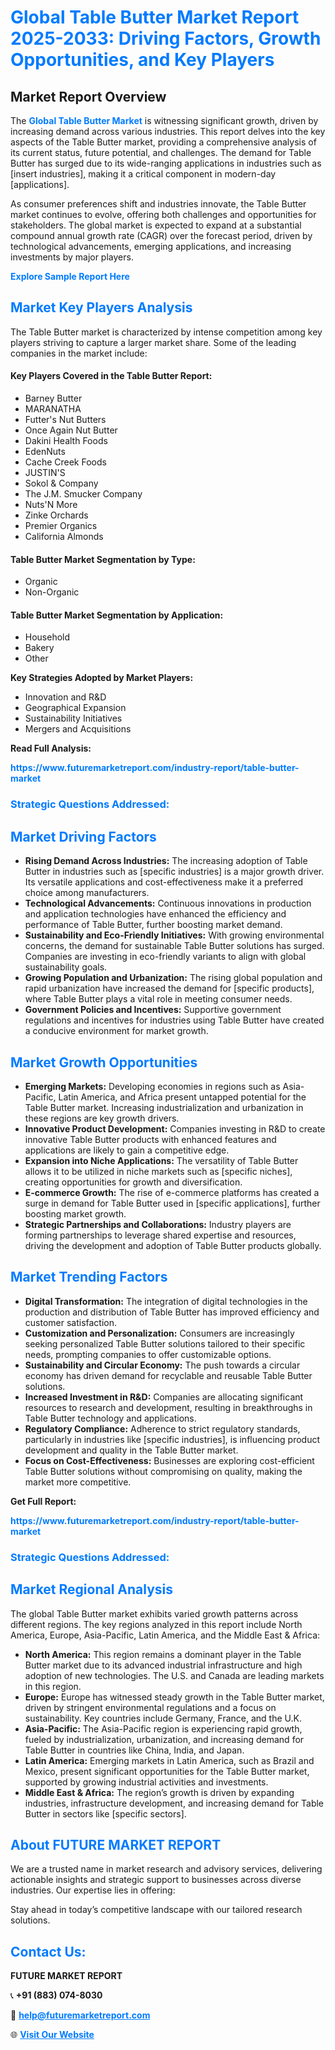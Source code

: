 <h1 style="color: #007BFF;">Global Table Butter Market Report 2025-2033: Driving Factors, Growth Opportunities, and Key Players</h1>

<section id="overview">
<h2>Market Report Overview</h2>
<p>The <a href="https://www.futuremarketreport.com/industry-report/table-butter-market" style="color: #007BFF; text-decoration: none;"><strong>Global Table Butter Market</strong></a> is witnessing significant growth, driven by increasing demand across various industries. This report delves into the key aspects of the Table Butter market, providing a comprehensive analysis of its current status, future potential, and challenges. The demand for Table Butter has surged due to its wide-ranging applications in industries such as [insert industries], making it a critical component in modern-day [applications].</p>
<p>As consumer preferences shift and industries innovate, the Table Butter market continues to evolve, offering both challenges and opportunities for stakeholders. The global market is expected to expand at a substantial compound annual growth rate (CAGR) over the forecast period, driven by technological advancements, emerging applications, and increasing investments by major players.</p>
</section>

<section id="overview">
<p><a href="https://www.futuremarketreport.com/request-sample/reportId=55529" style="color: #007BFF; text-decoration: none;"><strong>Explore Sample Report Here</strong></a></p>
</section>

<section id="key-players">
<h2 style="color: #007BFF;">Market Key Players Analysis</h2>
<p>The Table Butter market is characterized by intense competition among key players striving to capture a larger market share. Some of the leading companies in the market include:</p>
<h4>Key Players Covered in the Table Butter Report:</h4>
<ul><li>Barney Butter</li><li>MARANATHA</li><li>Futter&#039;s Nut Butters</li><li>Once Again Nut Butter</li><li>Dakini Health Foods</li><li>EdenNuts</li><li>Cache Creek Foods</li><li>JUSTIN&#039;S</li><li>Sokol &amp; Company</li><li>The J.M. Smucker Company</li><li>Nuts&#039;N More</li><li>Zinke Orchards</li><li>Premier Organics</li><li>California Almonds</li></ul>
<h4>Table Butter Market Segmentation by Type:</h4>
<ul><li>Organic</li><li>Non-Organic</li></ul>

<h4>Table Butter Market Segmentation by Application:</h4>
<ul><li>Household</li><li>Bakery</li><li>Other</li></ul>
<p><strong>Key Strategies Adopted by Market Players:</strong></p>
<ul>
<li>Innovation and R&D</li>
<li>Geographical Expansion</li>
<li>Sustainability Initiatives</li>
<li>Mergers and Acquisitions</li>
</ul>
</section>

<section>
<p><strong>Read Full Analysis: </strong></p><a href="https://www.futuremarketreport.com/industry-report/table-butter-market" style="color: #007BFF; text-decoration: none;"><strong>https://www.futuremarketreport.com/industry-report/table-butter-market</strong></a>
<h3 style="color: #007BFF;">Strategic Questions Addressed:</h3>
</section>

<section id="driving-factors">
<h2 style="color: #007BFF;">Market Driving Factors</h2>
<ul>
<li><strong>Rising Demand Across Industries:</strong> The increasing adoption of Table Butter in industries such as [specific industries] is a major growth driver. Its versatile applications and cost-effectiveness make it a preferred choice among manufacturers.</li>
<li><strong>Technological Advancements:</strong> Continuous innovations in production and application technologies have enhanced the efficiency and performance of Table Butter, further boosting market demand.</li>
<li><strong>Sustainability and Eco-Friendly Initiatives:</strong> With growing environmental concerns, the demand for sustainable Table Butter solutions has surged. Companies are investing in eco-friendly variants to align with global sustainability goals.</li>
<li><strong>Growing Population and Urbanization:</strong> The rising global population and rapid urbanization have increased the demand for [specific products], where Table Butter plays a vital role in meeting consumer needs.</li>
<li><strong>Government Policies and Incentives:</strong> Supportive government regulations and incentives for industries using Table Butter have created a conducive environment for market growth.</li>
</ul>
</section>

<section id="growth-opportunities">
<h2 style="color: #007BFF;">Market Growth Opportunities</h2>
<ul>
<li><strong>Emerging Markets:</strong> Developing economies in regions such as Asia-Pacific, Latin America, and Africa present untapped potential for the Table Butter market. Increasing industrialization and urbanization in these regions are key growth drivers.</li>
<li><strong>Innovative Product Development:</strong> Companies investing in R&D to create innovative Table Butter products with enhanced features and applications are likely to gain a competitive edge.</li>
<li><strong>Expansion into Niche Applications:</strong> The versatility of Table Butter allows it to be utilized in niche markets such as [specific niches], creating opportunities for growth and diversification.</li>
<li><strong>E-commerce Growth:</strong> The rise of e-commerce platforms has created a surge in demand for Table Butter used in [specific applications], further boosting market growth.</li>
<li><strong>Strategic Partnerships and Collaborations:</strong> Industry players are forming partnerships to leverage shared expertise and resources, driving the development and adoption of Table Butter products globally.</li>
</ul>
</section>

<section id="trending-factors">
<h2 style="color: #007BFF;">Market Trending Factors</h2>
<ul>
<li><strong>Digital Transformation:</strong> The integration of digital technologies in the production and distribution of Table Butter has improved efficiency and customer satisfaction.</li>
<li><strong>Customization and Personalization:</strong> Consumers are increasingly seeking personalized Table Butter solutions tailored to their specific needs, prompting companies to offer customizable options.</li>
<li><strong>Sustainability and Circular Economy:</strong> The push towards a circular economy has driven demand for recyclable and reusable Table Butter solutions.</li>
<li><strong>Increased Investment in R&D:</strong> Companies are allocating significant resources to research and development, resulting in breakthroughs in Table Butter technology and applications.</li>
<li><strong>Regulatory Compliance:</strong> Adherence to strict regulatory standards, particularly in industries like [specific industries], is influencing product development and quality in the Table Butter market.</li>
<li><strong>Focus on Cost-Effectiveness:</strong> Businesses are exploring cost-efficient Table Butter solutions without compromising on quality, making the market more competitive.</li>
</ul>
</section>

<section>
<p><strong>Get Full Report: </strong></p><a href="https://www.futuremarketreport.com/industry-report/table-butter-market" style="color: #007BFF; text-decoration: none;"><strong>https://www.futuremarketreport.com/industry-report/table-butter-market</strong></a>
<h3 style="color: #007BFF;">Strategic Questions Addressed:</h3>
</section>


<section id="regional-analysis">
<h2 style="color: #007BFF;">Market Regional Analysis</h2>
<p>The global Table Butter market exhibits varied growth patterns across different regions. The key regions analyzed in this report include North America, Europe, Asia-Pacific, Latin America, and the Middle East & Africa:</p>
<ul>
<li><strong>North America:</strong> This region remains a dominant player in the Table Butter market due to its advanced industrial infrastructure and high adoption of new technologies. The U.S. and Canada are leading markets in this region.</li>
<li><strong>Europe:</strong> Europe has witnessed steady growth in the Table Butter market, driven by stringent environmental regulations and a focus on sustainability. Key countries include Germany, France, and the U.K.</li>
<li><strong>Asia-Pacific:</strong> The Asia-Pacific region is experiencing rapid growth, fueled by industrialization, urbanization, and increasing demand for Table Butter in countries like China, India, and Japan.</li>
<li><strong>Latin America:</strong> Emerging markets in Latin America, such as Brazil and Mexico, present significant opportunities for the Table Butter market, supported by growing industrial activities and investments.</li>
<li><strong>Middle East & Africa:</strong> The region’s growth is driven by expanding industries, infrastructure development, and increasing demand for Table Butter in sectors like [specific sectors].</li>
</ul>
</section>

<footer>
<h2 style="color: #007BFF;">About FUTURE MARKET REPORT</h2>
<p>We are a trusted name in market research and advisory services, delivering actionable insights and strategic support to businesses across diverse industries. Our expertise lies in offering:</p>

<p>Stay ahead in today’s competitive landscape with our tailored research solutions.</p>

<h2 style="color: #007BFF;">Contact Us:</h2>
<p><strong>FUTURE MARKET REPORT</strong></p>
<p>📞 <strong>+91 (883) 074-8030</strong></p>
<p>📧 <strong><a href="mailto:help@futuremarketreport.com" style="color: #007BFF;">help@futuremarketreport.com</a></strong></p>
<p>🌐 <strong><a href="https://www.futuremarketreport.com/" style="color: #007BFF;">Visit Our Website</a></strong></p>
</footer>